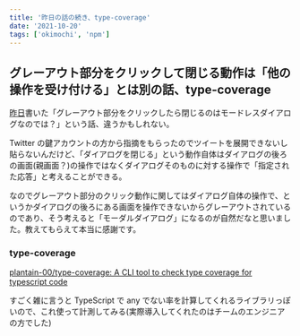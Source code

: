 ```yaml
---
title: '昨日の話の続き、type-coverage'
date: '2021-10-20'
tags: ['okimochi', 'npm']
---
```


## グレーアウト部分をクリックして閉じる動作は「他の操作を受け付ける」とは別の話、type-coverage

[昨日](/posts/2021-10-21/)書いた「グレーアウト部分をクリックしたら閉じるのはモードレスダイアログなのでは？」という話、違うかもしれない。

Twitter の鍵アカウントの方から指摘をもらったのでツイートを展開できないし貼らないんだけど、「ダイアログを閉じる」という動作自体はダイアログの後ろの画面(親画面？)の操作ではなくダイアログそのものに対する操作で「指定された応答」と考えることができる。

なのでグレーアウト部分のクリック動作に関してはダイアログ自体の操作で、というかダイアログの後ろにある画面を操作できないからグレーアウトされているのであり、そう考えると「モーダルダイアログ」になるのが自然だなと思いました。教えてもらえて本当に感謝です。

### type-coverage

[plantain\-00/type\-coverage: A CLI tool to check type coverage for typescript code](https://github.com/plantain-00/type-coverage)

すごく雑に言うと TypeScript で any でない率を計算してくれるライブラリっぽいので、これ使って計測してみる(実際導入してくれたのはチームのエンジニアの方でした)
